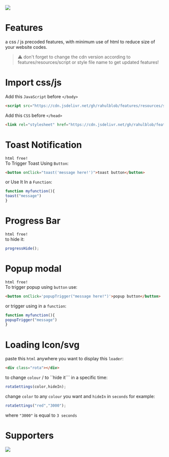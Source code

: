 <a href="https://www.buymeacoffee.com/coffeeforahul"><img src="https://img.buymeacoffee.com/button-api/?text=Buy Me A Coffee&emoji=&slug=coffeeforahul&button_colour=5F7FFF&font_colour=ffffff&font_family=Comic&outline_colour=000000&coffee_colour=FFDD00"/></a>
# Features
a css / js precoded features, with minimum use of html to reduce size of your website codes.
> :warning: don't forget to change the cdn version according to features/resources/script or style file name to get updated features!
# Import css/js

Add this ```JavaScript``` before ```</body>```
```html
<script src="https://cdn.jsdelivr.net/gh/rahulblob/features/resources/script.v2.js"></script>
```

Add this ```CSS``` before ```</head>```
```html
<link rel="stylesheet" href="https://cdn.jsdelivr.net/gh/rahulblob/features/resources/style.v2.css"/>
```
# Toast Notification
```html free!```<br>
To Trigger Toast Using ```Button```:
```html
<button onClick="toast('message here!')">toast button</button>
```
or Use It In a ```Function```:
```js
function myfunction(){
toast("message")
}
```

# Progress Bar
```html free!```<br>
to hide it:
```js
progressHide();
```
# Popup modal
```html free!```<br>
To trigger popup using ```button``` use:
```html
<button onClick='popupTrigger("message here!")'>popup button</button>
```
or trigger using in a ```function```:
```js
function myfunction(){
popupTrigger("message")
}
```
# Loading Icon/svg
paste this ```html``` anywhere you want to display this ```loader```:<br>
```html
<div class="rota"></div>
```
to change ```colour``` / to ``hide it``` in a specific time:<br>
```js
rotaSettings(color,hideIn);
```
change ```color``` to any ```colour``` you want and ```hideIn``` in ```seconds``` for example:
```js
rotaSettings("red","3000");
```
where ```"3000"``` is equal to ```3 seconds```
# Supporters
<a href="https://www.buymeacoffee.com/coffeeforahul"><img style="pointer-events:none;cursor:default;" src="https://img.buymeacoffee.com/button-api/?text=Total Coffees&emoji=&slug=coffeeforahul&button_colour=5F7FFF&font_colour=ffffff&font_family=Comic&outline_colour=000000&coffee_colour=FFDD00"/></a>
